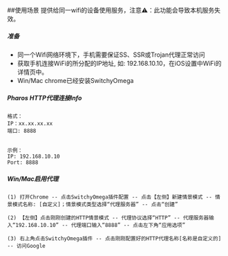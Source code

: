 ##使用场景
提供给同一wifi的设备使用服务，注意⚠️：此功能会导致本机服务失效。

##### 准备

- 同一个Wifi网络环境下，手机需要保证SS、SSR或Trojan代理正常访问
- 获取手机连接WiFi的所分配的IP地址, 如: 192.168.10.10，在iOS设置中WiFi的详情页中。
- Win/Mac chrome已经安装SwitchyOmega



##### Pharos HTTP代理连接Info

```
格式：
IP：xx.xx.xx.xx 
端口: 8888


示例：
IP: 192.168.10.10
Port: 8888
```



##### Win/Mac启用代理

```
(1) 打开Chrome -- 点击SwitchyOmega插件配置 -- 点击【左侧】新建情景模式 -- 情景模式名称: [自定义]；情景模式类型选择“代理服务器” -- 点击“创建”

(2) 【左侧】点击刚刚创建的HTTP情景模式 -- 代理协议选择“HTTP” -- 代理服务器输入“192.168.10.10” -- 代理端口输入“8888” -- 点击左下角“应用选项”

(3) 右上角点击SwitchyOmega插件 -- 点击刚刚配置好的HTTP代理名称[名称是自定义的] -- 访问Google 
```




